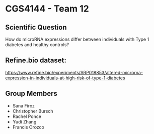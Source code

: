 # CGS4144 - Team 12

## Scientific Question
How do microRNA expressions differ between individuals with Type 1 diabetes and healthy controls?

## Refine.bio dataset: 
https://www.refine.bio/experiments/SRP018853/altered-microrna-expression-in-individuals-at-high-risk-of-type-1-diabetes

## Group Members
- Sana Firoz
- Christopher Bursch
- Rachel Ponce
- Yudi Zhang
- Francis Orozco
